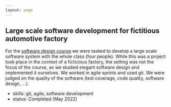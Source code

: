 ```yaml
---
layout: page
---
```


## Large scale software development for fictitious automotive factory
For the [software design course](https://onderwijsaanbod.kuleuven.be/2019/syllabi/n/X0D45AN.htm#activetab=doelstellingen_idp1651664) 
we were tasked to develop a large scale software system with the whole class (four people). While this was a project took place in the context of a ficticious factory, the setting was not the focus of the course, as we studied elegant software design and implemented it ourselves. We worked in agile sprints and used git. We were judged on the quality of the software (test coverage, code quality, software design, ...).

- skills: git, agile, software development
- status: Completed (May 2022)
